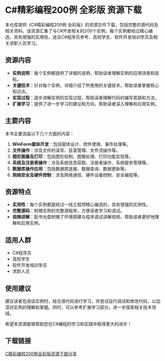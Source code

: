 # C#精彩编程200例 全彩版 资源下载

本仓库提供《C#精彩编程200例 全彩版》的资源文件下载，包括完整的源代码及相关资料。该资源汇集了与C#开发相关的200个实例，每个实例都经过精心编选，具有很强的实用性，适合C#程序员参考、高校学生、软件开发培训学员及相关求职人员学习。

## 资源内容

- **实例说明**：每个实例都提供了详细的说明，帮助读者理解实例的应用场景和目标。
- **关键技术**：针对每个实例，详细介绍了所使用的关键技术，帮助读者掌握核心知识点。
- **实现过程**：逐步讲解实例的实现过程，帮助读者理解代码的编写思路和方法。
- **扩展学习**：提供了进一步学习的建议和方向，帮助读者深入理解和应用实例。

## 主要内容

本书主要涵盖以下几个方面的内容：

1. **WinForm窗体开发**：包括窗体设计、控件使用、事件处理等。
2. **文件操作**：涉及文件的读写、目录管理、文件流操作等。
3. **图形图像及打印**：包括图形绘制、图像处理、打印功能实现等。
4. **系统及注册表操作**：涉及系统信息获取、注册表操作、系统服务管理等。
5. **数据库操作应用**：包括数据库连接、数据查询、数据更新等。
6. **网络安全及硬件控制**：涉及网络通信、硬件设备控制、安全编程等。

## 资源特点

- **实用性**：每个实例都是经过一线工程师精心编选的，具有很强的实用性。
- **完整源码**：附赠实例的完整源程序，方便读者学习和调试。
- **视频讲解**：配书光盘附赠了环境搭建与程序调试讲解视频，帮助读者更好地理解和应用实例。

## 适用人群

- C#程序员
- 高校学生
- 软件开发培训学员
- 求职人员

## 使用建议

建议读者在阅读实例时，结合源代码进行学习，并尝试自行调试和修改代码，以加深对实例的理解和掌握。同时，可以参考扩展学习部分，进一步探索相关技术领域。

希望本资源能够帮助您在C#编程的学习和实践中取得更大的进步！

## 下载链接

[C精彩编程200例全彩版资源下载分享](https://pan.quark.cn/s/726eb6bf8cab)